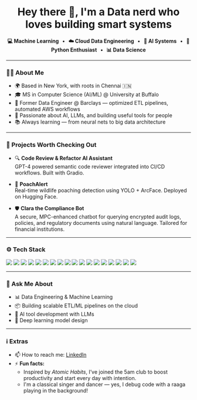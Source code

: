 <h1 align="center">Hey there 👋, I'm a Data nerd who loves building smart systems</h1>

<p align="center">
  <strong>💻 Machine Learning &nbsp; • &nbsp; ☁️ Cloud Data Engineering &nbsp; • &nbsp; 🧠 AI Systems &nbsp; • &nbsp; 🐍 Python Enthusiast &nbsp; • &nbsp; 📊 Data Science</strong>
</p>


---

### 👨‍💻 About Me

- 🌍 Based in New York, with roots in Chennai 🇮🇳  
- 🎓 MS in Computer Science (AI/ML) @ University at Buffalo  
- 💼 Former Data Engineer @ Barclays — optimized ETL pipelines, automated AWS workflows  
- 🧠 Passionate about AI, LLMs, and building useful tools for people  
- 📚 Always learning — from neural nets to big data architecture

---

### 🚀 Projects Worth Checking Out

- 🔍 **Code Review & Refactor AI Assistant**  
  GPT-4 powered semantic code reviewer integrated into CI/CD workflows. Built with Gradio.

- 🐾 **PoachAlert**  
  Real-time wildlife poaching detection using YOLO + ArcFace. Deployed on Hugging Face.

- 🛡️ **Clara the Compliance Bot**  
  A secure, MPC-enhanced chatbot for querying encrypted audit logs, policies, and regulatory documents using natural language. Tailored for financial institutions.

---

### ⚙️ Tech Stack

<p>
  <img src="https://img.shields.io/badge/Python-3776AB?style=flat&logo=python&logoColor=white" />
  <img src="https://img.shields.io/badge/SQL-4479A1?style=flat&logo=postgresql&logoColor=white" />
  <img src="https://img.shields.io/badge/R-276DC3?style=flat&logo=r&logoColor=white" />
  <img src="https://img.shields.io/badge/Scikit--learn-F7931E?style=flat&logo=scikit-learn&logoColor=white" />
  <img src="https://img.shields.io/badge/TensorFlow-FF6F00?style=flat&logo=tensorflow&logoColor=white" />
  <img src="https://img.shields.io/badge/PyTorch-EE4C2C?style=flat&logo=pytorch&logoColor=white" />
  <img src="https://img.shields.io/badge/Transformers-FFD43B?style=flat&logo=huggingface&logoColor=black" />
  <img src="https://img.shields.io/badge/Spark-FF8000?style=flat&logo=apachespark&logoColor=white" />
  <img src="https://img.shields.io/badge/Hadoop-66CCFF?style=flat&logo=apachehadoop&logoColor=white" />
  <img src="https://img.shields.io/badge/AWS-232F3E?style=flat&logo=amazonaws&logoColor=white" />
  <img src="https://img.shields.io/badge/GCP-4285F4?style=flat&logo=googlecloud&logoColor=white" />
  <img src="https://img.shields.io/badge/Databricks-E34A6F?style=flat&logo=databricks&logoColor=white" />
  <img src="https://img.shields.io/badge/Docker-2496ED?style=flat&logo=docker&logoColor=white" />
  <img src="https://img.shields.io/badge/Git-F05032?style=flat&logo=git&logoColor=white" />
  <img src="https://img.shields.io/badge/Jenkins-D24939?style=flat&logo=jenkins&logoColor=white" />
  <img src="https://img.shields.io/badge/Tableau-E97627?style=flat&logo=tableau&logoColor=white" />
  <img src="https://img.shields.io/badge/Jira-0052CC?style=flat&logo=jira&logoColor=white" />
  <img src="https://img.shields.io/badge/LLMs-FFC107?style=flat&logo=openai&logoColor=black" />
</p>

---

### 💬 Ask Me About

- 📊 Data Engineering & Machine Learning  
- 📦 Building scalable ETL/ML pipelines on the cloud  
- 🤖 AI tool development with LLMs  
- 🧠 Deep learning model design

---

### ℹ️ Extras

- 📫 How to reach me: [LinkedIn](https://linkedin.com/in/rajashree-s)  
- ⚡ **Fun facts:**
  - Inspired by *Atomic Habits*, I’ve joined the 5am club to boost productivity and start every day with intention.  
  - I'm a classical singer and dancer — yes, I debug code with a raaga playing in the background!
